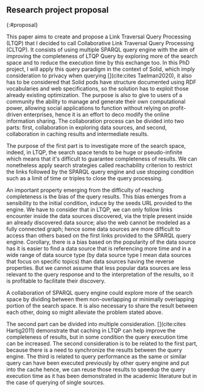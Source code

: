 ## Research project proposal
{:#proposal}

This paper aims to create and propose a Link Traversal Query Processing (LTQP) that I decided to call
Collaborative Link Traversal Query Processing (CLTQP).
It consists of using multiple SPARQL query engine with the aim of improving the completeness of LTQP
Query by exploring more of the search space and to reduce the execution time by this exchange too.
In this PhD project, I will apply this query paradigm in the context of Solid, which imply
consideration to privacy when querying [](cite:cites Taelman2020), it also has to be considered that Solid pods have structure documented
using RDF vocabularies and web specifications, so the solution
has to exploit those already existing optimization.
The purpose is also to give to users of a community the ability to manage and generate their own computational power,
allowing social applications to function without relying on profit-driven enterprises, hence it is an
effort to deco modify the online information sharing.
The collaboration process can be divided into two parts: 
first, collaboration in exploring data sources, and second, collaboration in caching results and intermediate results.

The purpose of the first part is to investigate more of the search space,
indeed, in LTQP, the search space tends to be huge or pseudo-infinite
which means that it's difficult to guarantee completeness of results. 
We can nonetheless apply search strategies called reachability criterion to restrict the links followed by the
SPARQL query engine and use stopping condition such as a limit of time or triples to close the query processing.

An important property emerging from the difficulty of reaching completeness is the bias of the query results. 
This bias emerges from a sensibility to the initial condition, induce by the seeds URL provided to the engine.
We have to consider that in LTQP, we can only follow links encounter inside the data sources discovered,
via the triple present inside an already discovered data source;
also the web cannot be modeled as a fully connected graph;
hence some data sources are more difficult to access than others based on the first links provided to the SPARQL query engine.
Corollary, there is a bias based on the popularity of the data source has it is easier to find a data source that is
referencing more time and in a wide range of data source type (by data source type I mean data sources that focus on specific topics)
than data sources having the reverse properties.
But we cannot assume that less popular data sources are less relevant to the query response and to the
interpretation of the results, so it is profitable to facilitate their discovery.

A collaboration of SPARQL query engine could explore more of the search space by
dividing between them non-overlapping or minimally overlapping portion of the search space.
It is also necessary to share the result between each other, doing so might alleviate the problem stated above.

The second part can be divided into multiple consideration. [](cite:cites Hartig2011) demonstrate that caching in LTQP can
help improve the completeness of results, but in some condition the query execution time can be increased.
The second consideration is to be related to the first part, because there is a need to synchronize the results
between the query engine. 
The third is related to query performance as the same or similar query can have been executed previously by
other query engine and put into the cache hence, we can reuse those results to speedup the query execution time as
it has been demonstrated in the academic literature but in the case of querying of single sources.
